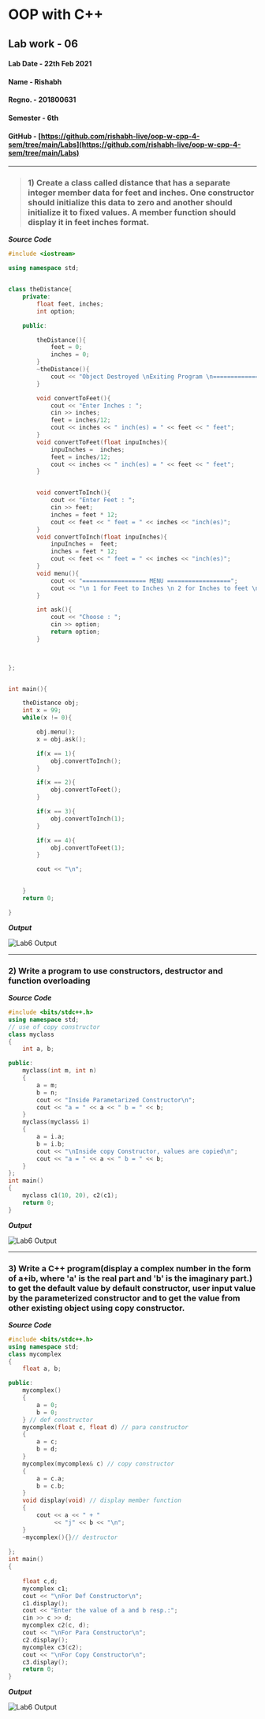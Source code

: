 # OOP with C++

## Lab work - 06

#### Lab Date - 22th Feb 2021

#### Name - Rishabh

#### Regno. - 201800631

#### Semester - 6th

#### GitHub - [https://github.com/rishabh-live/oop-w-cpp-4-sem/tree/main/Labs](https://github.com/rishabh-live/oop-w-cpp-4-sem/tree/main/Labs)

---

> ### 1) Create a class called distance that has a separate integer member data for feet and inches. One constructor should initialize this data to zero and another should initialize it to fixed values. A member function should display it in feet inches format.

 **_Source Code_**

```cpp
#include <iostream>

using namespace std;


class theDistance{
    private:
        float feet, inches;
        int option;

    public:

        theDistance(){
            feet = 0;
            inches = 0;
        }
        ~theDistance(){
            cout << "Object Destroyed \nExiting Program \n===============================================================\n" << endl;
        }

        void convertToFeet(){
            cout << "Enter Inches : ";
            cin >> inches;
            feet = inches/12; 
            cout << inches << " inch(es) = " << feet << " feet";
        }
        void convertToFeet(float inpuInches){
            inpuInches =  inches;
            feet = inches/12; 
            cout << inches << " inch(es) = " << feet << " feet";
        }


        void convertToInch(){
            cout << "Enter Feet : ";
            cin >> feet;
            inches = feet * 12; 
            cout << feet << " feet = " << inches << "inch(es)";
        }
        void convertToInch(float inpuInches){
            inpuInches =  feet;
            inches = feet * 12;
            cout << feet << " feet = " << inches << "inch(es)";
        }
        void menu(){
            cout << "================== MENU ==================";
            cout << "\n 1 for Feet to Inches \n 2 for Inches to feet \n 3 for examine Feet to Inches \n 4 for examine Inches to feet \n 0 to exit \n\n";
        }

        int ask(){
            cout << "Choose : ";
            cin >> option;
            return option;
        }

        

};


int main(){

    theDistance obj;
    int x = 99;
    while(x != 0){

        obj.menu();
        x = obj.ask();

        if(x == 1){
            obj.convertToInch();
        }

        if(x == 2){
            obj.convertToFeet();
        }

        if(x == 3){
            obj.convertToInch(1);
        }

        if(x == 4){
            obj.convertToFeet(1);
        }

        cout << "\n";

        
    }
    return 0;

}
```

**_Output_**

![Lab6 Output](../outputs/Lab_6_1_cw.png)

----
### 2) Write a program to use constructors, destructor and function overloading

 **_Source Code_**

```cpp
#include <bits/stdc++.h>
using namespace std;
// use of copy constructor
class myclass
{
    int a, b;

public:
    myclass(int m, int n)
    {
        a = m;
        b = n;
        cout << "Inside Parametarized Constructor\n";
        cout << "a = " << a << " b = " << b;
    }
    myclass(myclass& i)
    {
        a = i.a;
        b = i.b;
        cout << "\nInside copy Constructor, values are copied\n";
        cout << "a = " << a << " b = " << b;
    }
};
int main()
{
    myclass c1(10, 20), c2(c1);
    return 0;
}
```
**_Output_**

![Lab6 Output](../outputs/Lab_6_1.png)

----
### 3) Write a C++ program(display a complex number in the form of a+ib, where 'a' is the real part and 'b' is the imaginary part.) to get the default value by default constructor, user input value by the parameterized constructor and to get the value from other existing object using copy constructor.

 **_Source Code_**

```cpp
#include <bits/stdc++.h>
using namespace std;
class mycomplex
{
    float a, b;

public:
    mycomplex()
    {
        a = 0;
        b = 0;
    } // def constructor
    mycomplex(float c, float d) // para constructor
    {
        a = c;
        b = d;
    }
    mycomplex(mycomplex& c) // copy constructor
    {
        a = c.a;
        b = c.b;
    }
    void display(void) // display member function
    {
        cout << a << " + "
             << "j" << b << "\n";
    }
    ~mycomplex(){}// destructor
    
};
int main()
{
    
    float c,d;
    mycomplex c1;
    cout << "\nFor Def Constructor\n";
    c1.display();
    cout << "Enter the value of a and b resp.:";
    cin >> c >> d;
    mycomplex c2(c, d);
    cout << "\nFor Para Constructor\n";
    c2.display();
    mycomplex c3(c2);
    cout << "\nFor Copy Constructor\n";
    c3.display();
    return 0;
}
```
**_Output_**

![Lab6 Output](../outputs/Lab_6_3.png)